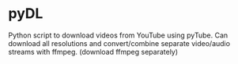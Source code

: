 # pyDL
Python script to download videos from YouTube using pyTube. Can download all resolutions and convert/combine separate video/audio streams with ffmpeg. (download ffmpeg separately)

